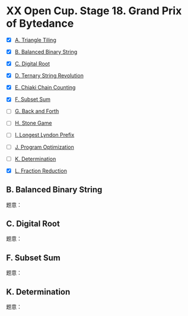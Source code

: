 # XX Open Cup. Stage 18. Grand Prix of Bytedance

+ [x] [A. Triangle Tiling](https://official.contest.yandex.ru/opencupXX/contest/18290/problems/A/)
+ [x] [B. Balanced Binary String](https://official.contest.yandex.ru/opencupXX/contest/18290/problems/B/)
+ [x] [C. Digital Root](https://official.contest.yandex.ru/opencupXX/contest/18290/problems/C/)
+ [x] [D. Ternary String Revolution](https://official.contest.yandex.ru/opencupXX/contest/18290/problems/D/)
+ [x] [E. Chiaki Chain Counting](https://official.contest.yandex.ru/opencupXX/contest/18290/problems/E/)
+ [x] [F. Subset Sum](https://official.contest.yandex.ru/opencupXX/contest/18290/problems/F/)
+ [ ] [G. Back and Forth](https://official.contest.yandex.ru/opencupXX/contest/18290/problems/G/)
+ [ ] [H. Stone Game](https://official.contest.yandex.ru/opencupXX/contest/18290/problems/H/)
+ [ ] [I. Longest Lyndon Prefix](https://official.contest.yandex.ru/opencupXX/contest/18290/problems/I/)
+ [ ] [J. Program Optimization](https://official.contest.yandex.ru/opencupXX/contest/18290/problems/J/)
+ [ ] [K. Determination](https://official.contest.yandex.ru/opencupXX/contest/18290/problems/K/)
+ [x] [L. Fraction Reduction](https://official.contest.yandex.ru/opencupXX/contest/18290/problems/L/)


## B. Balanced Binary String

题意：

## C. Digital Root

题意：

## F. Subset Sum

题意：

## K. Determination

题意：